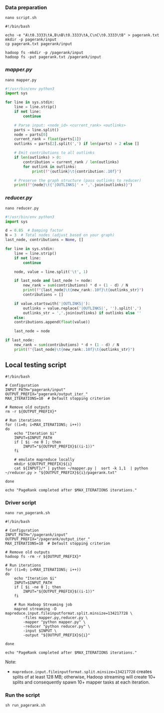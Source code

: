 
### Data preparation

```shell
nano script.sh
```

```shell
#!/bin/bash

echo -e "A\t0.3333\tA,B\nB\t0.3333\tA,C\nC\t0.3333\tB" > pagerank.txt
mkdir -p pagerank/input
cp pagerank.txt pagerank/input

hadoop fs -mkdir -p /pagerank/input
hadoop fs -put pagerank.txt /pagerank/input
```

### *mapper.py*

```shell
nano mapper.py
```


```python                                      
#!/usr/bin/env python3
import sys

for line in sys.stdin:
    line = line.strip()
    if not line:
        continue

    # Parse input: <node_id> <current_rank> <outlinks>
    parts = line.split()
    node = parts[0]
    current_rank = float(parts[1])
    outlinks = parts[2].split(',') if len(parts) > 2 else []

    # Emit contributions to all outlinks
    if len(outlinks) > 0:
        contribution = current_rank / len(outlinks)
        for outlink in outlinks:
            print(f"{outlink}\t{contribution:.10f}")

    # Preserve the graph structure (pass outlinks to reducer)
    print(f"{node}\t{'|OUTLINKS|' + ','.join(outlinks)}")
```


### *reducer.py*


```shell
nano reducer.py
```



```python                                        
#!/usr/bin/env python3
import sys

d = 0.85  # Damping factor
N = 3  # Total nodes (adjust based on your graph)
last_node, contributions = None, []

for line in sys.stdin:
    line = line.strip()
    if not line:
        continue

    node, value = line.split('\t', 1)

    if last_node and last_node != node:
        new_rank = sum(contributions) * d + (1 - d) / N
        print(f"{last_node}\t{new_rank:.10f}\t{outlinks_str}")
        contributions = []

    if value.startswith('|OUTLINKS|'):
        outlinks = value.replace('|OUTLINKS|', '').split(',')
        outlinks_str = ','.join(outlinks) if outlinks else ''
    else:
	contributions.append(float(value))

    last_node = node

if last_node:
    new_rank = sum(contributions) * d +	(1 - d)	/ N
    print(f"{last_node}\t{new_rank:.10f}\t{outlinks_str}")
```

## Local testing script

```shell
#!/bin/bash

# Configuration
INPUT_PATH="pagerank/input"
OUTPUT_PREFIX="pagerank/output_iter_"
MAX_ITERATIONS=10  # Default stopping criterion

# Remove old outputs
rm -r ${OUTPUT_PREFIX}*

# Run iterations
for ((i=0; i<MAX_ITERATIONS; i++))
do
    echo "Iteration $i"
    INPUT=$INPUT_PATH
    if [ $i -ne 0 ]; then
        INPUT="${OUTPUT_PREFIX}$((i-1))"
    fi

    # emulate mapreduce locally
    mkdir ${OUTPUT_PREFIX}${i}
    cat ${INPUT}/* | python ~/mapper.py |  sort -k 1,1  | python ~/reducer.py > "${OUTPUT_PREFIX}${i}/pagerank.txt"

done

echo "PageRank completed after $MAX_ITERATIONS iterations."
```



### Driver script 

```shell
nano run_pagerank.sh 
```


```shell
#!/bin/bash

# Configuration
INPUT_PATH="/pagerank/input"
OUTPUT_PREFIX="/pagerank/output_iter_"
MAX_ITERATIONS=10  # Default stopping criterion

# Remove old outputs
hadoop fs -rm -r ${OUTPUT_PREFIX}*

# Run iterations
for ((i=0; i<MAX_ITERATIONS; i++))
do
    echo "Iteration $i"
    INPUT=$INPUT_PATH
    if [ $i -ne 0 ]; then
        INPUT="${OUTPUT_PREFIX}$((i-1))"
    fi

    # Run Hadoop Streaming job
    mapred streaming -D mapreduce.input.fileinputformat.split.minsize=134217728 \
        -files mapper.py,reducer.py \
        -mapper "python mapper.py" \
        -reducer "python reducer.py" \
        -input $INPUT \
        -output "${OUTPUT_PREFIX}${i}"

done

echo "PageRank completed after $MAX_ITERATIONS iterations."
```

Note:

-  `mapreduce.input.fileinputformat.split.minsize=134217728` creates splits of at least 128 MB; otherwise, Hadoop streaming will create 10+ splits and consequently spawn 10+ mapper tasks at each iteration.

### Run the script

```shell
sh run_pagerank.sh
```
